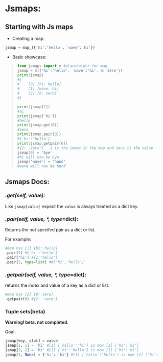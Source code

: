 # Jsmaps:
## Starting with Js maps
* Creating a map:
```py
jsmap = map_({'hi':'hello', 'wave':'hi'})
 ```
* Basic showcase:
>```py
>from jsmaps import m #placeholder for map_
>jsmap = m({'hi':'hello', 'wave':'hi', 0:'zero'})
>print(jsmap)
>#{
>#    [0] [hi: hello]
>#    [1] [wave: hi]
>#    [2] [0: zero]
>#}
>```
>```py
>print(jsmap[1])
>#hi
>print(jsmap['hi'])
>#hello
>print(jsmap.get(0))
>#zero
>print(jsmap.pair(0))
>#{'hi':'hello'}
>print(jsmap.getpair(0))
>#{2: 'zero'}   2 is the index in the map and zero is the value
>jsmap[0] = 'bye'
>#hi will now be bye
>jsmap['wave'] = 'hand'
>#wave will now be hand
>```
## Jsmaps Docs:
### *.get(self, value):*
Like `jsmap[value]` expect the `value` is always treated as a dict key.
### _.pair(self, value, *, type_=dict):
Returns the not specifed pair as a dict or list. 

For example:
```py
#map has [1] [hi: hello]
.pair(1) #{'hi':'hello'}
.pair('hi') #{1:'hello'}
.pair(1, type=list) ##['hi','hello']
```
### _.getpair(self, value, *, type_=dict):
returns the index and value of a key as a dict or list.
```py
#map has [2] [0: zero]
.getpair(0) #{2: 'zero'}
```
### Tuple sets(beta)
**Warning! beta. not completed.**

Goal:
```py
jsmap[key, slot] = value
jsmap[1, 1] = 'hi' #[1] ['hello':'hi'] is now [1] ['hi':'hi']
jsmap[1, 2] = 'hi' #[1] ['hi':'hello'] is now [1] ['hi':'hi']
jsmap[1, None] = {'hi': 'hi'} #[1] ['hello':'hello'] is now [1] ['hi':'hi']
```